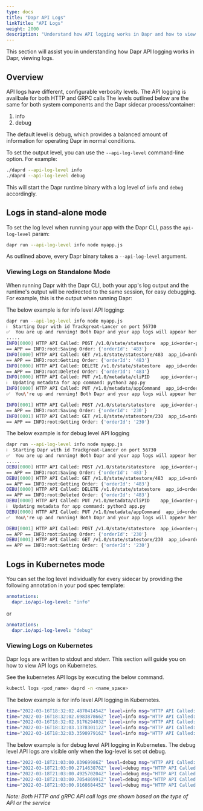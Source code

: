```yaml
---
type: docs
title: "Dapr API Logs"
linkTitle: "API Logs"
weight: 2000
description: "Understand how API logging works in Dapr and how to view logs"
---
```


This section will assist you in understanding how Dapr API logging works in Dapr, viewing logs.

## Overview

API logs have different, configurable verbosity levels. The API logging is availbale for both HTTP and GRPC calls
The levels outlined below are the same for both system components and the Dapr sidecar process/container:

1. info
2. debug

The default level is debug, which provides a balanced amount of information for operating Dapr in normal conditions.

To set the output level, you can use the `--api-log-level` command-line option. For example:

```bash
./daprd --api-log-level info
./daprd --api-log-level debug
```

This will start the Dapr runtime binary with a log level of `info` and `debug` accordingly.

## Logs in stand-alone mode

To set the log level when running your app with the Dapr CLI, pass the `api-log-level` param:

```bash
dapr run --api-log-level info node myapp.js
```

As outlined above, every Dapr binary takes a `--api-log-level` argument.

### Viewing Logs on Standalone Mode

When running Dapr with the Dapr CLI, both your app's log output and the runtime's output will be redirected to the same session, for easy debugging.
For example, this is the output when running Dapr:

The below example is for info level API logging:

```bash
dapr run --api-log-level info node myapp.js
ℹ️  Starting Dapr with id Trackgreat-Lancer on port 56730
✅  You are up and running! Both Dapr and your app logs will appear here.
.....
INFO[0000] HTTP API Called: POST /v1.0/state/statestore  app_id=order-processor instance=QTM-SWATHIKIL-1.redmond.corp.microsoft.com scope=dapr.runtime.http type=log ver=edge
== APP == INFO:root:Saving Order: {'orderId': '483'}
INFO[0000] HTTP API Called: GET /v1.0/state/statestore/483  app_id=order-processor instance=QTM-SWATHIKIL-1.redmond.corp.microsoft.com scope=dapr.runtime.http type=log ver=edge
== APP == INFO:root:Getting Order: {'orderId': '483'}
INFO[0000] HTTP API Called: DELETE /v1.0/state/statestore  app_id=order-processor instance=QTM-SWATHIKIL-1.redmond.corp.microsoft.com scope=dapr.runtime.http type=log ver=edge
== APP == INFO:root:Deleted Order: {'orderId': '483'}
INFO[0000] HTTP API Called: PUT /v1.0/metadata/cliPID    app_id=order-processor instance=QTM-SWATHIKIL-1.redmond.corp.microsoft.com scope=dapr.runtime.http type=log ver=edge
ℹ️  Updating metadata for app command: python3 app.py
INFO[0000] HTTP API Called: PUT /v1.0/metadata/appCommand  app_id=order-processor instance=QTM-SWATHIKIL-1.redmond.corp.microsoft.com scope=dapr.runtime.http type=log ver=edge
✅  You\'re up and running! Both Dapr and your app logs will appear here.

INFO[0001] HTTP API Called: POST /v1.0/state/statestore  app_id=order-processor instance=QTM-SWATHIKIL-1.redmond.corp.microsoft.com scope=dapr.runtime.http type=log ver=edge
== APP == INFO:root:Saving Order: {'orderId': '230'}
INFO[0001] HTTP API Called: GET /v1.0/state/statestore/230  app_id=order-processor instance=QTM-SWATHIKIL-1.redmond.corp.microsoft.com scope=dapr.runtime.http type=log ver=edge
== APP == INFO:root:Getting Order: {'orderId': '230'}
```

The below example is for debug level API logging

```bash
dapr run --api-log-level info node myapp.js
ℹ️  Starting Dapr with id Trackgreat-Lancer on port 56730
✅  You are up and running! Both Dapr and your app logs will appear here.
.....
DEBU[0000] HTTP API Called: POST /v1.0/state/statestore  app_id=order-processor instance=QTM-SWATHIKIL-1.redmond.corp.microsoft.com scope=dapr.runtime.http type=log ver=edge
== APP == INFO:root:Saving Order: {'orderId': '483'}
DEBU[0000] HTTP API Called: GET /v1.0/state/statestore/483  app_id=order-processor instance=QTM-SWATHIKIL-1.redmond.corp.microsoft.com scope=dapr.runtime.http type=log ver=edge
== APP == INFO:root:Getting Order: {'orderId': '483'}
DEBU[0000] HTTP API Called: DELETE /v1.0/state/statestore  app_id=order-processor instance=QTM-SWATHIKIL-1.redmond.corp.microsoft.com scope=dapr.runtime.http type=log ver=edge
== APP == INFO:root:Deleted Order: {'orderId': '483'}
DEBU[0000] HTTP API Called: PUT /v1.0/metadata/cliPID    app_id=order-processor instance=QTM-SWATHIKIL-1.redmond.corp.microsoft.com scope=dapr.runtime.http type=log ver=edge
ℹ️  Updating metadata for app command: python3 app.py
DEBU[0000] HTTP API Called: PUT /v1.0/metadata/appCommand  app_id=order-processor instance=QTM-SWATHIKIL-1.redmond.corp.microsoft.com scope=dapr.runtime.http type=log ver=edge
✅  You\'re up and running! Both Dapr and your app logs will appear here.

DEBU[0001] HTTP API Called: POST /v1.0/state/statestore  app_id=order-processor instance=QTM-SWATHIKIL-1.redmond.corp.microsoft.com scope=dapr.runtime.http type=log ver=edge
== APP == INFO:root:Saving Order: {'orderId': '230'}
DEBU[0001] HTTP API Called: GET /v1.0/state/statestore/230  app_id=order-processor instance=QTM-SWATHIKIL-1.redmond.corp.microsoft.com scope=dapr.runtime.http type=log ver=edge
== APP == INFO:root:Getting Order: {'orderId': '230'}
```

## Logs in Kubernetes mode

You can set the log level individually for every sidecar by providing the following annotation in your pod spec template:

```yml
annotations:
  dapr.io/api-log-level: "info"
```

or

```yml
annotations:
  dapr.io/api-log-level: "debug"
```

### Viewing Logs on Kubernetes

Dapr logs are written to stdout and stderr. This section will guide you on how to view API logs on Kubernetes.

See the kubernetes API logs by executing the below command.

```bash
kubectl logs <pod_name> daprd -n <name_space>
```

The below example is for info level API logging in Kubernetes.

```bash
time="2022-03-16T18:32:02.487041454Z" level=info msg="HTTP API Called: GET /v1.0/invoke/invoke-receiver/method/my-method" app_id=invoke-caller instance=invokecaller-f4f949886-cbnmt scope=dapr.runtime.http type=log ver=edge
time="2022-03-16T18:32:02.698387866Z" level=info msg="HTTP API Called: GET /v1.0/invoke/invoke-receiver/method/my-method" app_id=invoke-caller instance=invokecaller-f4f949886-cbnmt scope=dapr.runtime.http type=log ver=edge
time="2022-03-16T18:32:02.917629403Z" level=info msg="HTTP API Called: GET /v1.0/invoke/invoke-receiver/method/my-method" app_id=invoke-caller instance=invokecaller-f4f949886-cbnmt scope=dapr.runtime.http type=log ver=edge
time="2022-03-16T18:32:03.137830112Z" level=info msg="HTTP API Called: GET /v1.0/invoke/invoke-receiver/method/my-method" app_id=invoke-caller instance=invokecaller-f4f949886-cbnmt scope=dapr.runtime.http type=log ver=edge
time="2022-03-16T18:32:03.359097916Z" level=info msg="HTTP API Called: GET /v1.0/invoke/invoke-receiver/method/my-method" app_id=invoke-caller instance=invokecaller-f4f949886-cbnmt scope=dapr.runtime.http type=log ver=edge
```

The below example is for debug level API logging in Kubernetes. The debug level API logs are visible only when the log-level is set ot debug.

```bash
time="2022-03-18T21:03:00.03969986Z" level=debug msg="HTTP API Called: GET /v1.0/invoke/invoke-receiver/method/my-method" app_id=invoke-caller instance=invokecaller-56894979cd-rt87b scope=dapr.runtime.http type=log ver=edge
time="2022-03-18T21:03:00.271463876Z" level=debug msg="HTTP API Called: GET /v1.0/invoke/invoke-receiver/method/my-method" app_id=invoke-caller instance=invokecaller-56894979cd-rt87b scope=dapr.runtime.http type=log ver=edge
time="2022-03-18T21:03:00.492570204Z" level=debug msg="HTTP API Called: GET /v1.0/invoke/invoke-receiver/method/my-method" app_id=invoke-caller instance=invokecaller-56894979cd-rt87b scope=dapr.runtime.http type=log ver=edge
time="2022-03-18T21:03:00.705486991Z" level=debug msg="HTTP API Called: GET /v1.0/invoke/invoke-receiver/method/my-method" app_id=invoke-caller instance=invokecaller-56894979cd-rt87b scope=dapr.runtime.http type=log ver=edge
time="2022-03-18T21:03:00.916868445Z" level=debug msg="HTTP API Called: GET /v1.0/invoke/invoke-receiver/method/my-method" app_id=invoke-caller instance=invokecaller-56894979cd-rt87b scope=dapr.runtime.http type=log ver=edge
```

*Note: Both HTTP and gRPC API call logs are shown based on the type of API or the service*